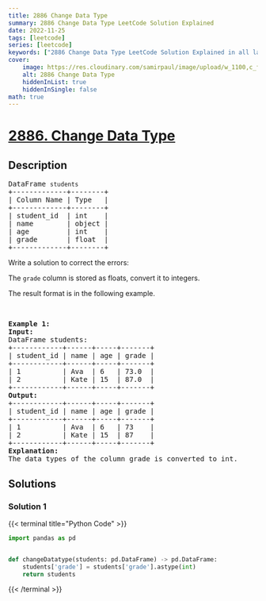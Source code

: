 ```yaml
---
title: 2886 Change Data Type
summary: 2886 Change Data Type LeetCode Solution Explained
date: 2022-11-25
tags: [leetcode]
series: [leetcode]
keywords: ["2886 Change Data Type LeetCode Solution Explained in all languages", "2886 Change Data Type", "LeetCode", "leetcode solution in Python3 C++ Java Go PHP Ruby Swift TypeScript Rust C# JavaScript C", "GeeksforGeeks", "InterviewBit", "Coding Ninjas", "HackerRank", "HackerEarth", "CodeChef", "TopCoder", "AlgoExpert", "freeCodeCamp", "Codeforces", "GitHub", "AtCoder", "Samir Paul"]
cover:
    image: https://res.cloudinary.com/samirpaul/image/upload/w_1100,c_fit,co_rgb:FFFFFF,l_text:Arial_75_bold:2886 Change Data Type - Solution Explained/problem-solving.webp
    alt: 2886 Change Data Type
    hiddenInList: true
    hiddenInSingle: false
math: true
---
```



# [2886. Change Data Type](https://leetcode.com/problems/change-data-type)


## Description

<pre>
DataFrame <code>students</code>
+-------------+--------+
| Column Name | Type   |
+-------------+--------+
| student_id  | int    |
| name        | object |
| age         | int    |
| grade       | float  |
+-------------+--------+
</pre>

<p>Write a solution to correct the errors:</p>

<p>The <code>grade</code> column is stored as floats,&nbsp;convert it to integers.</p>

<p>The result format is in the following example.</p>

<p>&nbsp;</p>
<pre>
<strong class="example">Example 1:</strong>
<strong>Input:
</strong>DataFrame students:
+------------+------+-----+-------+
| student_id | name | age | grade |
+------------+------+-----+-------+
| 1          | Ava  | 6   | 73.0  |
| 2          | Kate | 15  | 87.0  |
+------------+------+-----+-------+
<strong>Output:
</strong>+------------+------+-----+-------+
| student_id | name | age | grade |
+------------+------+-----+-------+
| 1          | Ava  | 6   | 73    |
| 2          | Kate | 15  | 87    |
+------------+------+-----+-------+
<strong>Explanation:</strong> 
The data types of the column grade is converted to int.</pre>

## Solutions

### Solution 1

<!-- tabs:start -->

{{< terminal title="Python Code" >}}
```python
import pandas as pd


def changeDatatype(students: pd.DataFrame) -> pd.DataFrame:
    students['grade'] = students['grade'].astype(int)
    return students
```
{{< /terminal >}}

<!-- tabs:end -->

<!-- end -->
